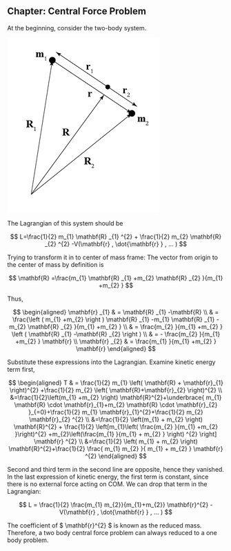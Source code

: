 <script type="text/x-mathjax-config">
    MathJax.Hub.Config({
      tex2jax: {
        skipTags: ['script', 'noscript', 'style', 'textarea', 'pre'],
        inlineMath: [['$','$']]
      }
    });
  </script>
  <script src="https://cdnjs.cloudflare.com/ajax/libs/mathjax/2.7.7/MathJax.js?config=TeX-MML-AM_CHTML"></script> 
  






## Chapter: Central Force Problem

At the beginning, consider the two-body system.

![image](twobodysystem.png#pic_right)

The Lagrangian of this system should be 

$$
L=\frac{1}{2} m_{1} \mathbf{R} _{1} ^{2} +  \frac{1}{2} m_{2} \mathbf{R} _{2} ^{2} -V(\mathbf{r} , \dot{\mathbf{r} } , ... )
$$

Trying to transform it in to center of mass frame: The vector from origin to the center of mass by definition is

$$
\mathbf{R} =\frac{m_{1} \mathbf{R} _{1} +m_{2} \mathbf{R} _{2} }{m_{1} +m_{2} } 
$$

Thus,

$$
\begin{aligned}
\mathbf{r} _{1} & = \mathbf{R} _{1} -\mathbf{R} \\ & = \frac{\left ( m_{1} +m_{2}  \right ) \mathbf{R} _{1} -m_{1} \mathbf{R} _{1} -m_{2} \mathbf{R} _{2} }{m_{1} +m_{2} } \\
& = \frac{m_{2} }{m_{1} +m_{2} } \left ( \mathbf{R} _{1} -\mathbf{R} _{2}  \right ) \\
& = - \frac{m_{2} }{m_{1} +m_{2} } \mathbf{r} \\
\mathbf{r} _{2} & = \frac{m_{1} }{m_{1} +m_{2} } \mathbf{r} 
\end{aligned}
$$

Substitute these expressions into the Lagrangian. Examine kinetic energy term first,

$$
\begin{aligned}
T & = \frac{1}{2} m_{1} \left( \mathbf{R} + \mathbf{r}_{1} \right)^{2} +\frac{1}{2} m_{2} \left( \mathbf{R}+\mathbf{r}_{2} \right)^{2} \\
&=\frac{1}{2}\left(m_{1} +m_{2} \right) \mathbf{R}^{2}+\underbrace{ m_{1} \mathbf{R} \cdot \mathbf{r}_{1}+m_{2} \mathbf{R} \cdot \mathbf{r}_{2} }_{=0}+\frac{1}{2} m_{1} \mathbf{r}_{1}^{2}+\frac{1}{2} m_{2} \mathbf{r}_{2} ^{2} \\
&=\frac{1}{2} \left(m_{1} + m_{2} \right) \mathbf{R}^{2} + \frac{1}{2} \left[m_{1}\left( \frac{m_{2} }{m_{1} +m_{2} }\right)^{2} +m_{2}\left(\frac{m_{1} }{m_{1} + m_{2} } \right) ^{2} \right] \mathbf{r} ^{2} \\
&=\frac{1}{2} \left( m_{1} + m_{2} \right) \mathbf{R}^{2}+\frac{1}{2} \frac{ m_{1} m_{2} }{ m_{1} + m_{2} } \mathbf{r} ^{2}
\end{aligned}
$$

Second and third term in the second line are opposite, hence they vanished. In the last expression of kinetic energy, the first term is constant, since there is no external force acting on COM. We can drop that term in the Lagrangian:

$$
L = \frac{1}{2} \frac{m_{1} m_{2}}{m_{1}+m_{2}} \mathbf{r}^{2} - V(\mathbf{r} , \dot{\mathbf{r} } , ... )
$$

The coefficient of $ \mathbf{r}^{2}  $ is known as the reduced mass. Therefore, a two body central force problem can always reduced to a one body problem.